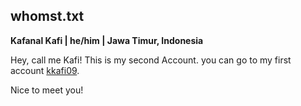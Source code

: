 ## whomst.txt

**Kafanal Kafi | he/him | Jawa Timur, Indonesia**

Hey, call me Kafi! This is my second Account. you can go to my first account [kkafi09](https://www.github.com/kkafi09).

Nice to meet you!


<!-- 
### Links

**[Instagram](https://www.instagram.com/kkafi09/)**<br />
**[Twitter](https://twitter.com/kafanalkafi2)**<br /> -->




<!-- **[Website]()**<br /> -->
<!-- **[Discord]()** -->
<!-- **[Facebook]()**<br /> -->
<!--
**#** is a ✨ _special_ ✨ repository because its `README.md` (this file) appears on your GitHub profile.

Here are some ideas to get you started:

- 🔭 I’m currently working on ...
- 🌱 I’m currently learning ...
- 👯 I’m looking to collaborate on ...
- 🤔 I’m looking for help with ...
- 💬 Ask me about ...
- 📫 How to reach me: ...
- 😄 Pronouns: ...
- ⚡ Fun fact: ...
-->
<!--
Hey, call me Kafi! I'm a front-end developer currently working at [Kata.ai](https://kata.ai/), helping to blur the line between high-performance engineering and good design. I'm also an affiliated [Twitch](https://www.twitch.tv/resir014) streamer and I livestream web development and a variety of video games. -->

